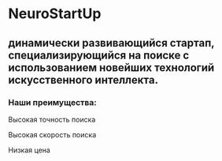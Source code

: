 # NeuroStartUp 

## динамически развивающийся стартап, специализирующийся на поиске с использованием новейших технологий искусственного интеллекта. 

### Наши преимущества:
Высокая точность поиска

Высокая скорость поиска

Низкая цена